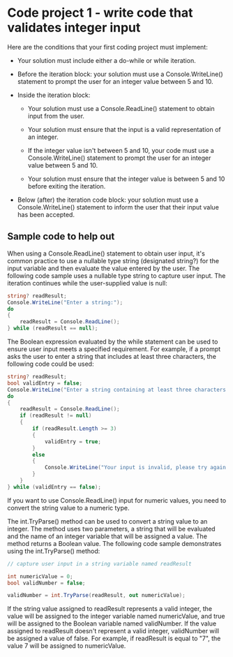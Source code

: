 # Code project 1 - write code that validates integer input

Here are the conditions that your first coding project must implement:

- Your solution must include either a do-while or while iteration.

- Before the iteration block: your solution must use a Console.WriteLine() statement to prompt the user for an integer value between 5 and 10.

- Inside the iteration block:

  - Your solution must use a Console.ReadLine() statement to obtain input from the user.

  - Your solution must ensure that the input is a valid representation of an integer.

  - If the integer value isn't between 5 and 10, your code must use a Console.WriteLine() statement to prompt the user for an integer value between 5 and 10.

  - Your solution must ensure that the integer value is between 5 and 10 before exiting the iteration.

- Below (after) the iteration code block: your solution must use a Console.WriteLine() statement to inform the user that their input value has been accepted.

## Sample code to help out

When using a Console.ReadLine() statement to obtain user input, it's common practice to use a nullable type string (designated string?) for the input variable and then evaluate the value entered by the user. The following code sample uses a nullable type string to capture user input. The iteration continues while the user-supplied value is null:

```C#
string? readResult;
Console.WriteLine("Enter a string:");
do
{
    readResult = Console.ReadLine();
} while (readResult == null);
```

The Boolean expression evaluated by the while statement can be used to ensure user input meets a specified requirement. For example, if a prompt asks the user to enter a string that includes at least three characters, the following code could be used:

```C#
string? readResult;
bool validEntry = false;
Console.WriteLine("Enter a string containing at least three characters:");
do
{
    readResult = Console.ReadLine();
    if (readResult != null)
    {
        if (readResult.Length >= 3)
        {
            validEntry = true;
        }
        else
        {
            Console.WriteLine("Your input is invalid, please try again.");
        }
    }
} while (validEntry == false);
```

If you want to use Console.ReadLine() input for numeric values, you need to convert the string value to a numeric type.

The int.TryParse() method can be used to convert a string value to an integer. The method uses two parameters, a string that will be evaluated and the name of an integer variable that will be assigned a value. The method returns a Boolean value. The following code sample demonstrates using the int.TryParse() method:

```C#
// capture user input in a string variable named readResult

int numericValue = 0;
bool validNumber = false;

validNumber = int.TryParse(readResult, out numericValue);
```

If the string value assigned to readResult represents a valid integer, the value will be assigned to the integer variable named numericValue, and true will be assigned to the Boolean variable named validNumber. If the value assigned to readResult doesn't represent a valid integer, validNumber will be assigned a value of false. For example, if readResult is equal to "7", the value 7 will be assigned to numericValue.
